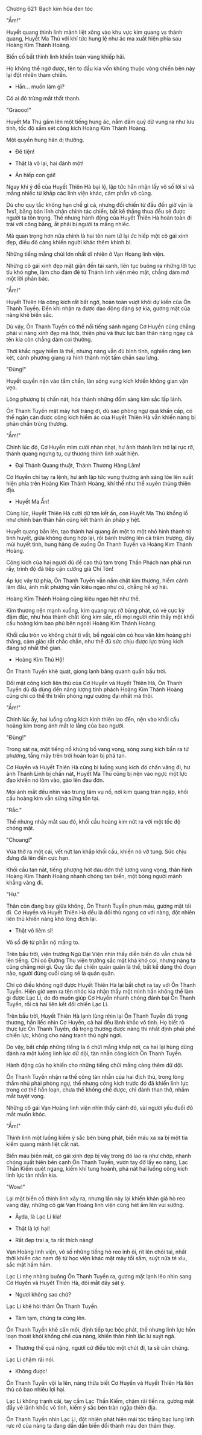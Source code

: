 




Chương 621: Bạch kim hóa đen tóc


"Ầm!"

Huyết quang thình lình mãnh liệt xông vào khu vực kim quang vs thánh quang, Huyết Ma Thú với khí tức hung lệ như ác ma xuất hiện phía sau Hoàng Kim Thánh Hoàng.

Biến cố bất thình lình khiến toàn vùng khiếp hãi.

Họ không thể ngờ được, tên to đầu kia vốn không thuộc vòng chiến bên này lại đột nhiên tham chiến.

- Hắn... muốn làm gì?

Có ai đó trừng mắt thất thanh.

"Gràooo!"

Huyết Ma Thú gầm lên một tiếng hung ác, nắm đấm quỷ dữ vung ra như lưu tinh, tốc độ sấm sét công kích Hoàng Kim Thánh Hoàng.

Một quyền hung hãn dị thường.

- Đê tiện!

- Thật là vô lại, hai đánh một!

- Ăn hiếp con gái!

Ngay khi ý đồ của Huyết Thiên Hà bại lộ, lập tức hắn nhận lấy vô số lời sỉ vả mắng nhiếc từ khắp các linh viện khác, căm phẫn vô cùng.

Dù cho quy tắc không hạn chế gì cả, nhưng đối chiến từ đầu đến giờ vận là 1vs1, bằng bản lĩnh chân chính tác chiến, bất kể thắng thua đều sẽ được người ta tôn trọng. Thế nhưng hành động của Huyết Thiên Hà hoàn toàn đi trái với công bằng, ắt phải bị người ta mắng nhiếc.

Mà quan trọng hơn nữa chính là hai tên nam tử lại ức hiếp một cô gái xinh đẹp, điều đó càng khiến người khác thêm khinh bỉ.

Những tiếng mắng chửi lớn nhất dĩ nhiên ở Vạn Hoàng linh viện.

Những cô gái xinh đẹp mặt giận đến tái xanh, liên tục buông ra những lời tục tĩu khó nghe, làm cho đám đệ tử Thánh linh viện méo mặt, chẳng dám mở một lời phản bác.

"Ầm!"

Huyết Thiên Hà công kích rất bất ngờ, hoàn toàn vượt khỏi dự kiến của Ôn Thanh Tuyền. Đến khi nhận ra được dao động đáng sợ kia, gương mặt của nàng khẽ biến sắc.

Dù vậy, Ôn Thanh Tuyền có thể nổi tiếng sánh ngang Cơ Huyền cũng chẳng phải vì nàng xinh đẹp mà thôi, thiên phú và thực lực bản thân nàng ngay cả tên kia còn chẳng dám coi thường.

Thời khắc nguy hiểm là thế, nhưng nàng vẫn đủ bình tĩnh, nghiến răng ken két, cánh phượng giang ra hình thành một tấm chắn sau lưng.

"Đùng!"

Huyết quyền nện vào tấm chắn, làn sóng xung kích khiến không gian vặn vẹo.

Lông phượng bị chấn nát, hóa thành những đốm sáng kim sắc lấp lánh.

Ôn Thanh Tuyền mặt mày hơi tráng đi, dù sao phòng ngự quá khẩn cấp, có thể ngăn cản được công kích hiểm ác của Huyết Thiên Hà vẫn khiến nàng bị phản chấn trúng thương.

"Ầm!"

Chính lúc đó, Cơ Huyền mỉm cười nhàn nhạt, hư ảnh thánh linh trở lại rực rỡ, thánh quang ngưng tụ, cự thương thình lình xuất hiện.

- Đại Thánh Quang thuật, Thánh Thương Hàng Lâm!

Cơ Huyền chỉ tay ra lệnh, hư ảnh lập tức vung thương ánh sáng lóe lên xuất hiện phía trên Hoàng Kim Thánh Hoàng, khí thế như thể xuyên thủng thiên địa.

- Huyết Ma Ấn!

Cùng lúc, Huyết Thiên Hà cười dữ tợn kết ấn, con Huyết Ma Thú khổng lồ như chính bản thân hắn cũng kết thành ấn pháp y hệt.

Huyết quang bắn lên, tạo thành hai quang ấn một to một nhỏ hình thành từ tinh huyết, giữa không dung hợp lại, rồi bành trướng lên cả trăm trượng, đầy mùi huyết tinh, hung hăng đè xuống Ôn Thanh Tuyền và Hoàng Kim Thánh Hoàng.

Công kích của hai người đủ để cao thủ tam trọng Thần Phách nan phải run rẩy, trình độ đã tiếp cận cường giả Chí Tôn!

Áp lực vây tứ phía, Ôn Thanh Tuyền vẫn nắm chặt kim thương, hiểm cảnh lâm đầu, ánh mắt phượng vẫn kiêu ngạo như cũ, chẳng hề sợ hãi.

Hoàng Kim Thánh Hoàng cũng kiêu ngạo hệt như thế.

Kim thương nện mạnh xuống, kim quang rực rỡ bùng phát, có vẻ cực kỳ đậm đặc, như hóa thành chất lỏng kim sắc, rồi mọi người nhìn thấy một khối cầu hoàng kim bao phủ bên ngoài Hoàng Kim Thánh Hoàng.

Khối cầu tròn vo không chút tì vết, bề ngoài còn có hoa văn kim hoàng phi thăng, cảm giác rất chắc chắn, như thể đủ sức chịu được lực trùng kích đáng sợ nhất thế gian.

- Hoàng Kim Thủ Hộ!

Ôn Thanh Tuyền khẽ quát, giọng lạnh băng quanh quẩn bầu trời.

Đối mặt công kích liên thủ của Cơ Huyền và Huyết Thiên Hà, Ôn Thanh Tuyền dù đã dùng đến năng lượng tinh phách Hoàng Kim Thánh Hoàng cũng chỉ có thể thi triển phòng ngự cường đại nhất mà thôi.

"Ầm!"

Chính lúc ấy, hai luồng công kích kinh thiên lao đến, nện vào khối cầu hoàng kim trong ánh mắt lo lắng của bao người.

"Đùng!"

Trong sát na, một tiếng nổ khủng bố vang vọng, sóng xung kích bắn ra tứ phương, tầng mây trên trời hoàn toàn bị phá tan.

Cơ Huyền và Huyết Thiên Hà cũng bị luồng xung kích đó chấn văng đi, hư ảnh Thánh Linh bị chấn nát, Huyết Ma Thú cũng bị nện vào ngực một lực đạo khiến nó lõm vào, gào lên đau đớn.

Mọi ánh mắt đều nhìn vào trung tâm vụ nổ, nơi kim quang tràn ngập, khối cầu hoàng kim vẫn sừng sững tồn tại.

"Rắc."

Thế nhưng nháy mắt sau đó, khối cầu hoàng kim nứt ra với một tốc độ chóng mặt.

"Choang!"

Vừa thở ra một cái, vết nứt lan khắp khối cầu, khiến nó vỡ tung. Sức chịu đựng đã lên đến cực hạn.

Khối cầu tan nát, tiếng phượng hót đau đớn thê lương vang vọng, thân hình Hoàng Kim Thánh Hoàng nhanh chóng tan biến, một bóng người mảnh khẳng văng đi.

"Hự."

Thân còn đang bay giữa không, Ôn Thanh Tuyền phun máu, gương mặt tái đi. Cơ Huyền và Huyết Thiên Hà đều là đối thủ ngang cơ với nàng, đột nhiên liên thủ khiến nàng khó lòng địch lại.

- Thật vô liêm sỉ!

Vô số đệ tử phẫn nộ mắng to.

Trên bầu trời, viện trưởng Ngũ Đại Viện nhìn thấy diễn biến đó vẫn chưa hề lên tiếng. Chỉ có Đường Thu viện trưởng sắc mặt khá khó coi, nhưng nàng ta cũng chẳng nói gì. Quy tắc đại chiến quán quân là thế, bất kể dùng thủ đoạn nào, người đứng cuối cùng sẽ là quán quân.

Chỉ có điều không ngờ được Huyết Thiên Hà lại bất chợt ra tay với Ôn Thanh Tuyền. Hiện giờ xem ra tên nhóc kia nhận thấy một mình hắn không thể làm gì được Lạc Li, do đó muốn giúp Cơ Huyền nhanh chóng đánh bại Ôn Thanh Tuyền, rồi cả hai liên kết đối chiến Lạc Li.

Trên bầu trời, Huyết Thiên Hà lạnh lùng nhìn lại Ôn Thanh Tuyền đã trọng thương, hắn liếc nhìn Cơ Huyền, cả hai đều lãnh khốc vô tình. Họ biết rõ thực lực Ôn Thanh Tuyền, đã trọng thương được nàng thì nhất định phải phế chiến lực, không cho nàng tranh thủ nghỉ ngơi.

Do vậy, bất chấp những tiếng la ó chửi mắng khắp nơi, ca hai lại hùng dũng đánh ra một luồng linh lực dữ dội, tàn nhẫn công kích Ôn Thanh Tuyền.

Hành động của họ khiến cho những tiếng chửi mắng càng thêm dữ dội.

Ôn Thanh Tuyền nhận ra thế công tàn nhẫn của hai địch thủ, trong lòng thầm nhủ phải phòng ngự, thế nhưng công kích trước đó đã khiến linh lực trong cơ thể hỗn loạn, chưa thể khống chế được, chỉ đành than thở, nhắm mắt tuyệt vọng.

Những cô gái Vạn Hoàng linh viện nhìn thấy cảnh đó, vài người yếu đuối đỏ mắt muốn khóc.

"Ầm!"

Thình lình một luồng kiếm ý sắc bén bùng phát, biển máu xa xa bị một tia kiếm quang mãnh liệt cắt nát.

Biển máu biến mất, cô gái xinh đẹp bị vây trong đó lao ra như chớp, nhanh chóng xuất hiện bên cạnh Ôn Thanh Tuyền, vươn tay đỡ lấy eo nàng, Lạc Thần Kiếm quét ngang, kiếm khí tung hoành, phá nát hai luồng công kích linh lực tàn nhẫn kia.

"Wow!"

Lại một biến cố thình lình xảy ra, nhưng lần này lại khiến khán giả hò reo vang dậy, những cô gái Vạn Hoàng linh viện cũng hét ầm lên vui sướng.

- Âyda, là Lạc Li kia!

- Thật là lợi hại!

- Rất đẹp trai a, ta rất thích nàng!

Vạn Hoàng linh viện, vô số những tiếng hò reo inh ỏi, rít lên chói tai, nhất thời khiến các nam đệ tử học viện khác mặt mày tối sầm, suýt nữa té xỉu, sắc mặt hầm hầm.

Lạc Li nhẹ nhàng buông Ôn Thanh Tuyền ra, gương mặt lạnh lẽo nhìn sang Cơ Huyền và Huyết Thiên Hà, đôi mắt đầy sát ý.

- Ngươi không sao chứ?

Lạc Li khẽ hỏi thăm Ôn Thanh Tuyền.

- Tàm tạm, chúng ta cùng lên.

Ôn Thanh Tuyền khẽ cắn môi, định tiếp tục bộc phát, thế nhưng linh lực hỗn loạn thoát khỏi khống chế của nàng, khiến thân hình lắc lư suýt ngã.

- Thương thế quá nặng, ngươi cứ điều tức một chút đi, ta sẽ cản chúng.

Lạc Li chậm rãi nói.

- Không được!

Ôn Thanh Tuyền vội la lên, nàng thừa biết Cơ Huyền và Huyết Thiên Hà liên thủ có bao nhiêu lợi hại.

Lạc Li không tranh cãi, tay cầm Lạc Thần Kiếm, chậm rãi tiến ra, gương mặt đầy vẻ lãnh khốc vô tình, kiếm ý sắc bén tràn ngập thiên địa.

Ôn Thanh Tuyền nhìn Lạc Li, đột nhiên phát hiện mái tóc trắng bạc lung linh rực rỡ của nàng ta đang dần dần biến đổi thành màu đen thâm thúy.





